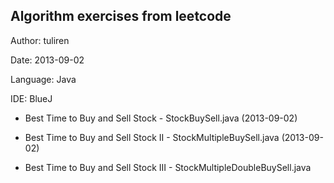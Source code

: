 Algorithm exercises from leetcode
---------------------------------
Author: tuliren

Date: 2013-09-02

Language: Java

IDE: BlueJ


- Best Time to Buy and Sell Stock - StockBuySell.java (2013-09-02)

- Best Time to Buy and Sell Stock II - StockMultipleBuySell.java (2013-09-02)

- Best Time to Buy and Sell Stock III - StockMultipleDoubleBuySell.java

